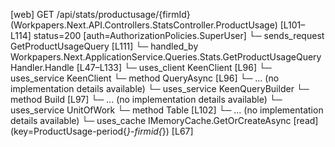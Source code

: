 [web] GET /api/stats/productusage/{firmId}  (Workpapers.Next.API.Controllers.StatsController.ProductUsage)  [L101–L114] status=200 [auth=AuthorizationPolicies.SuperUser]
  └─ sends_request GetProductUsageQuery [L111]
    └─ handled_by Workpapers.Next.ApplicationService.Queries.Stats.GetProductUsageQueryHandler.Handle [L47–L133]
      └─ uses_client KeenClient [L96]
      └─ uses_service KeenClient
        └─ method QueryAsync [L96]
          └─ ... (no implementation details available)
      └─ uses_service KeenQueryBuilder
        └─ method Build [L97]
          └─ ... (no implementation details available)
      └─ uses_service UnitOfWork
        └─ method Table [L102]
          └─ ... (no implementation details available)
      └─ uses_cache IMemoryCache.GetOrCreateAsync [read] (key=ProductUsage-period{*}-firmid{*}) [L67]

